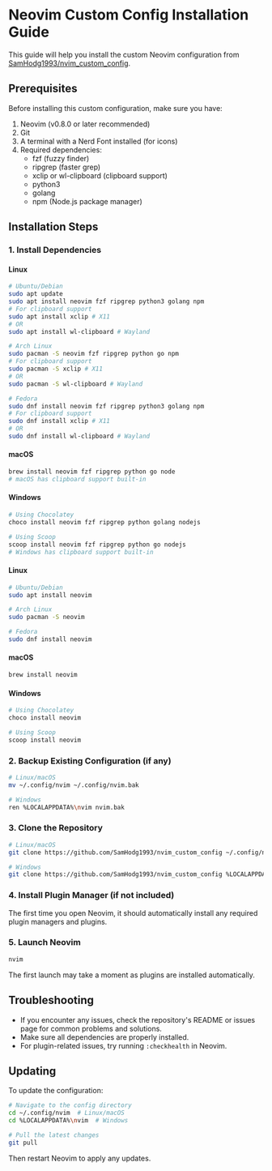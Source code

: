 
# Neovim Custom Config Installation Guide

This guide will help you install the custom Neovim configuration from [SamHodg1993/nvim_custom_config](https://github.com/SamHodg1993/nvim_custom_config).

## Prerequisites

Before installing this custom configuration, make sure you have:

1. Neovim (v0.8.0 or later recommended)
2. Git
3. A terminal with a Nerd Font installed (for icons)
4. Required dependencies:
   - fzf (fuzzy finder)
   - ripgrep (faster grep)
   - xclip or wl-clipboard (clipboard support)
   - python3
   - golang
   - npm (Node.js package manager)

## Installation Steps

### 1. Install Dependencies

#### Linux
```bash
# Ubuntu/Debian
sudo apt update
sudo apt install neovim fzf ripgrep python3 golang npm
# For clipboard support
sudo apt install xclip # X11
# OR
sudo apt install wl-clipboard # Wayland

# Arch Linux
sudo pacman -S neovim fzf ripgrep python go npm
# For clipboard support
sudo pacman -S xclip # X11
# OR
sudo pacman -S wl-clipboard # Wayland

# Fedora
sudo dnf install neovim fzf ripgrep python3 golang npm
# For clipboard support
sudo dnf install xclip # X11
# OR
sudo dnf install wl-clipboard # Wayland
```

#### macOS
```bash
brew install neovim fzf ripgrep python go node
# macOS has clipboard support built-in
```

#### Windows
```powershell
# Using Chocolatey
choco install neovim fzf ripgrep python golang nodejs

# Using Scoop
scoop install neovim fzf ripgrep python go nodejs
# Windows has clipboard support built-in
```

#### Linux
```bash
# Ubuntu/Debian
sudo apt install neovim

# Arch Linux
sudo pacman -S neovim

# Fedora
sudo dnf install neovim
```

#### macOS
```bash
brew install neovim
```

#### Windows
```powershell
# Using Chocolatey
choco install neovim

# Using Scoop
scoop install neovim
```

### 2. Backup Existing Configuration (if any)

```bash
# Linux/macOS
mv ~/.config/nvim ~/.config/nvim.bak

# Windows
ren %LOCALAPPDATA%\nvim nvim.bak
```

### 3. Clone the Repository

```bash
# Linux/macOS
git clone https://github.com/SamHodg1993/nvim_custom_config ~/.config/nvim

# Windows
git clone https://github.com/SamHodg1993/nvim_custom_config %LOCALAPPDATA%\nvim
```

### 4. Install Plugin Manager (if not included)

The first time you open Neovim, it should automatically install any required plugin managers and plugins.

### 5. Launch Neovim

```bash
nvim
```

The first launch may take a moment as plugins are installed automatically.

## Troubleshooting

- If you encounter any issues, check the repository's README or issues page for common problems and solutions.
- Make sure all dependencies are properly installed.
- For plugin-related issues, try running `:checkhealth` in Neovim.

## Updating

To update the configuration:

```bash
# Navigate to the config directory
cd ~/.config/nvim  # Linux/macOS
cd %LOCALAPPDATA%\nvim  # Windows

# Pull the latest changes
git pull
```

Then restart Neovim to apply any updates.
